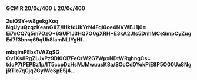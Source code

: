 #### GCM R 20/0c/400 L 20/0c/400
**2uiQ9Y+w8gekgXoq**<br/>**NgUyuQzqzKeanGXZ/lHkfdUkYrN4FqI0oe4NVWEJ1j0=**<br/>**Ei7nCQ7q5m7OzO+6SUF1J3HQ7O0gXRH+E3kA2Jfs5DnhMCeSmpCyZugEd7f3bnrq69qUh8IamNLIYgHf...**<br/><br/>
**mbqImPEbx1VAZqSG**<br/>**Ov1Xs8RgZLJxPz9DI0Cl7FeCrW2G7WpxNDtWRghngCs=**<br/>**tdoP7tPEPBz1p/IT5ccpDzHsMJMwuusK8a/SOcCd0YokPiE8P5O00Ua8NgjRTle7qCjqZGylWcSpE5j4...**